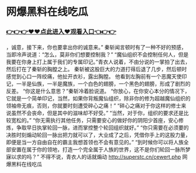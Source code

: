 # 网爆黑料在线吃瓜
### <a href="https://github.com/kjiud/manw/issues/1">👉👉👉♥♥点此进入♥观看入口👈👉👉</a>
，诚意，接下来，你也要拿出你的诚意来。”
    秦斩闻言顿时有了一种不好的预感，当即冷声说道：“怎么，莫非你们想要控制我？”
    “魔仙组织不会控制任何人，但是我要在你身上打上属于我们的专属印记。”青衣人说着，不由分说的一掌拍了出去，然后打在了秦斩的胸膛之上。
    秦斩被这股巨大的力道打得后退了几步，然后顿时感觉到心口一阵绞痛，他扯开衣衫，露出胸膛。
    他看到左胸前有一个恶魔天使印记，一半是仙族，一半是魔族，一个白色的翅膀，一个黑色的翅膀，形成了剧烈的反差。
    “你这是什么意思？”秦斩冷着脸说道。
    “你放心，在你安心本分的情况下，它就是一个简单印记，当然，如果你背叛魔仙组织，除非你的修为超越魔仙组织的领袖帝无痕，否则，你就要时刻遭受碎心之痛！”
    “碎心之痛对于你这样的修士来说虽然不会丧命，但是其中的滋味却不好受。”
    “当然，对于你，组织的要求还是比较宽松的。”
    “你无需执行其他任务，只需要安心的做好你的阴阳少首座，安心修炼，争取早日执掌轮回一脉，进而掌控整个轮回组织就好。”
    “你只需要在必须要的决胜时刻煽动轮回一脉出把力就可以了，大业成了之后，凭借你手上的这股力量，即便是当一方自由自在的霸主我想首领也不会有意见的。”
    “到时候你可以将人族全部安置在属于你的领地，打造一个完全属于人族的世界，这不是你们轮回一脉所梦寐以求的吗？”
    不得不说，青衣人的话就煽动
http://superstc.cn/cewert.php
网爆黑料在线吃瓜

